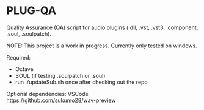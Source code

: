 # PLUG-QA
Quality Assurance (QA) script for audio plugins (.dll, .vst, .vst3, .component, .soul, .soulpatch). 

NOTE: This project is a work in progress. Currently only tested on windows.

Required:
- Octave
- SOUL (if testing .soulpatch or .soul)
- run ./updateSub.sh once after checking out the repo

Optional dependencies:
VSCode  
https://github.com/sukumo28/wav-preview  